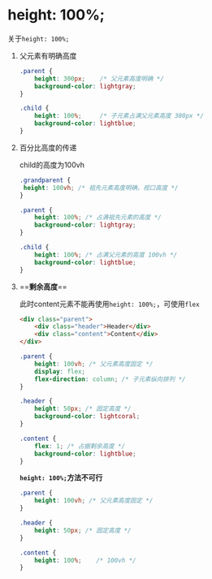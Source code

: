 # height: 100%;

关于`height: 100%;`



1. 父元素有明确高度

   ```css
   .parent {
       height: 300px;    /* 父元素高度明确 */
       background-color: lightgray;
   }
   
   .child {
       height: 100%;     /* 子元素占满父元素高度 300px */
       background-color: lightblue;
   }
   ```

2. 百分比高度的传递

   child的高度为100vh

   ```css
   .grandparent {
   	height: 100vh; /* 祖先元素高度明确，视口高度 */
   }
   
   .parent {
       height: 100%; /* 占满祖先元素的高度 */
       background-color: lightgray;
   }
   
   .child {
       height: 100%; /* 占满父元素的高度 100vh */
       background-color: lightblue;
   }
   ```

3. ==**剩余高度**==

   此时content元素不能再使用`height: 100%;`，可使用`flex`

   ```html
   <div class="parent">
       <div class="header">Header</div>
       <div class="content">Content</div>
   </div>
   ```

   ```css
   .parent {
       height: 100vh; /* 父元素高度固定 */
       display: flex;
       flex-direction: column; /* 子元素纵向排列 */
   }
   
   .header {
       height: 50px; /* 固定高度 */
       background-color: lightcoral;
   }
   
   .content {
       flex: 1; /* 占据剩余高度 */
       background-color: lightblue;
   }
   ```

   **`height: 100%;`方法不可行**

   ```css
   .parent {
       height: 100vh; /* 父元素高度固定 */
   }
   
   .header {
       height: 50px; /* 固定高度 */
   }
   
   .content {
       height: 100%;    /* 100vh */
   }
   ```

   

